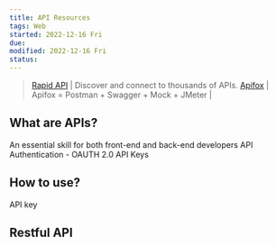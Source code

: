 ```yaml
---
title: API Resources
tags: Web
started: 2022-12-16 Fri
due:
modified: 2022-12-16 Fri
status:
---
```

>[Rapid API](https://rapidapi.com/hub) | Discover and connect to thousands of APIs. 
>[Apifox](https://apifox.cn) | Apifox = Postman + Swagger + Mock + JMeter |

## What are APIs?
An essential skill for both front-end and back-end developers
API Authentication - OAUTH 2.0
API Keys
## How to use?
API key
## Restful API
